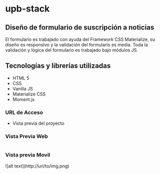 # upb-stack
<h2>Diseño de formulario de suscripción a noticias</h2>

El formulario es trabajado con ayuda del Framework CSS Materialize, su diseño es responsivo y la validación del formulario es media. Toda la validación y lógica del formulario es trabajado bajo módulos JS.

<h2>Tecnologías y librerías utilizadas </h2>

<ul>
  <li>HTML 5 </li>
  <li>CSS </li>
  <li>Vanilla JS </li>
  <li>Materialize CSS</li>
  <li>Moment.js </li>
</ul>

<h3> URL de Acceso </h3>
  <ul>
    <li><a src="https://f3rjara.github.io/upb-stack/index.html"> Vista previa del proyecto </a> </li>
  </ul>
  
<h3> Vista Previa Web </h3>
<img href="https://s3.amazonaws.com/awesomescreenshot/upload/1193857/1232116/669bc8a4-6e7f-4ae2-4105-1776b2c072fc.png?AWSAccessKeyId=AKIAJSCJQ2NM3XLFPVKA&Expires=1604976603&Signature=iiR5p6GIV3J1G4x%2FTRt3EVxah8Y%3D" />

<h3> Vista previa Movil </h3>
![alt text](http://url/to/img.png) 
